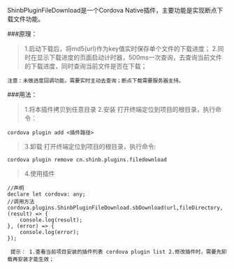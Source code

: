 ShinbPluginFileDownload是一个Cordova Native插件，主要功能是实现断点下载文件功能。

###原理：
> 1.启动下载后，将md5(url)作为key值实时保存单个文件的下载进度；
> 2.同时在显示下载进度的页面启动计时器，500ms一次查询，去查询当前文件的下载进度，同时查询当前文件是否在下载；

`注意：未做进度回调功能，需要实时主动去查询；断点下载需要服务器支持。`

###用法：
>1.将本插件拷贝到任意目录
>2.安装
  打开终端定位到项目的根目录，执行命令：
  ```
  cordova plugin add <插件路径>
  ```
>3.卸载
  打开终端定位到项目的根目录，执行命令:
  ```
  cordova plugin remove cn.shinb.plugins.filedownload
  ```
>4.使用插件
  ```
  //声明
  declare let cordova: any;
  //调用方法
  cordova.plugins.ShinbPluginFileDownload.sbDownload(url,fileDirectory, (result) => {
      console.log(result);
  }, (error) => {
      console.log(error);
  });
  ```

`
提示：
  1.查看当前项目安装的插件列表
  cordova plugin list
  2.修改插件时，需要先卸载再安装才能生效；`